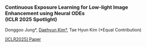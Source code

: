 ### Continuous Exposure Learning for Low-light Image Enhancement using Neural ODEs <br> (ICLR 2025 Spotlight)
Donggoo Jung*, [Daehyun Kim*](https://github.com/kdhRick2222), Tae Hyun Kim (\*Equal Contribution)

[[ICLR2025] Paper](https://openreview.net/forum?id=Mn2qgIcIPS)
